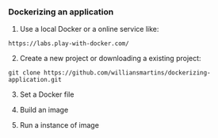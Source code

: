 ### Dockerizing an application

1. Use a local Docker or a online service like:
```
https://labs.play-with-docker.com/
```

2. Create a new project or downloading a existing project:
```
git clone https://github.com/williansmartins/dockerizing-application.git
```

3. Set a Docker file

4. Build an image

5. Run a instance of image
